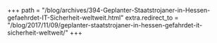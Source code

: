 +++
path = "/blog/archives/394-Geplanter-Staatstrojaner-in-Hessen-gefaehrdet-IT-Sicherheit-weltweit.html"
extra.redirect_to = "/blog/2017/11/09/geplanter-staatstrojaner-in-hessen-gefahrdet-it-sicherheit-weltweit/"
+++
